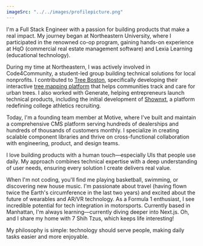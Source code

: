 ```yaml
---
imageSrc: "../../images/profilepicture.png"
---
```


I'm a Full Stack Engineer with a passion for building products that make a real impact. My journey began at Northeastern University, where I participated in the renowned co-op program, gaining hands-on experience at HqO (commercial real estate management software) and Lexia Learning (educational technology).

During my time at Northeastern, I was actively involved in Code4Community, a student-led group building technical solutions for local nonprofits. I contributed to [Tree Boston](https://treeboston.org), specifically developing their interactive [tree mapping platform](https://map.treeboston.org) that helps communities track and care for urban trees. I also worked with Generate, helping entrepreneurs launch technical products, including the initial development of [Shownxt](https://www.shownxt.com), a platform redefining college athletics recruiting.

Today, I'm a founding team member at Motive, where I've built and maintain a comprehensive CMS platform serving hundreds of dealerships and hundreds of thousands of customers monthly. I specialize in creating scalable component libraries and thrive on cross-functional collaboration with engineering, product, and design teams.

I love building products with a human touch—especially UIs that people use daily. My approach combines technical expertise with a deep understanding of user needs, ensuring every solution I create delivers real value.

When I'm not coding, you'll find me playing basketball, swimming, or discovering new house music. I'm passionate about travel (having flown twice the Earth's circumference in the last two years) and excited about the future of wearables and AR/VR technology. As a Formula 1 enthusiast, I see incredible potential for tech integration in motorsports. Currently based in Manhattan, I'm always learning—currently diving deeper into Next.js. Oh, and I share my home with 7 Shih Tzus, which keeps life interesting!

My philosophy is simple: technology should serve people, making daily tasks easier and more enjoyable.
